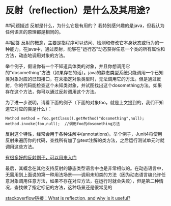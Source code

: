 # 反射（reflection）是什么及其用途?

##问题描述
反射是什么，为什么它是有用的？
我特别感兴趣的是java，但我认为任何语言的原理都是相同的。

##回答
反射的概念，主要是指程序可以访问、检测和修改它本身状态或行为的一种能力。在java中，通过反射，能够在"运行态"动态获得任意一个类的所有属性和方法，动态地调用对象的方法。

举个例子，假设你有一个不知道具体类的对象，并且你想调用它的"dosomething"方法（如果存在的话）。java的静态类型系统只能调用一个已知类对象对应的已知接口，在未指定对象类型时，无法调用它的方法。但是通过反射，你的代码能检查这个未知类对象，并试图找出这个dosomething方法。如果存在这个方法，你可以通过反射调用这个方法。

为了进一步说明，请看下面的例子（下面的对象foo，就是上文提到的，我们不知道它对应的类是什么）：
```
Method method = foo.getClass().getMethod("dosomething",null);
method.invoke(foo,null);  //调用foo的dosomething方法
```
反射这个特性，经常会用于各种注解中(annotations)。举个例子，Junit4将使用反射来遍历你的代码，查找所有加了@test注解的类方法，之后运行测试单元时就调用这些方法。

[有很多好的反射例子，可以用来入门](http://docs.oracle.com/javase/tutorial/reflect/index.html)

最后，其概念在其他支持反射的静态类型语言中也是非常相似的。在动态语言中，无需用到上面说的第一种用法场景——调用未知类的方法（因为动态语言编允许任意对象调用任意方法，如果不存在对应方法，在运行时就会失败），但是第二种情况，查找做了指定标记的方法，这种场景还是很常见的

[stackoverflow链接：What is reflection, and why is it useful?](http://stackoverflow.com/questions/37628/what-is-reflection-and-why-is-it-useful)


